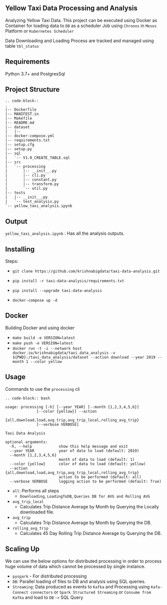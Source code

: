 ## Yellow Taxi Data Processing and Analysis

Analyzing Yellow Taxi Data. This project can be executed using Docker as Container for loading data to ``DB`` as a scheduler Job using ``Chronos`` in `Mesos` Platform or ``Kubernetes Scheduler``

Data Downloading and Loading Process are tracked and managed using table ``tbl_status`` 


Requirements
------------

Python 3.7+ and PostgresSql



Project Structure
-----------------

    .. code-block::
    .
    |-- Dockerfile
    |-- MANIFEST.in
    |-- Makefile
    |-- README.md
    |-- dataset
    |   |-- 
    |-- docker-compose.yml
    |-- requirements.txt
    |-- setup.cfg
    |-- setup.py
    |-- sql
    |   `-- V1.0_CREATE_TABLE.sql
    |-- src
    |   `-- processing
    |       |-- __init__.py
    |       |-- cli.py
    |       |-- constant.py
    |       |-- transform.py
    |       `-- util.py
    |-- tests
    |   |-- __init__.py
    |   `-- test_analysis.py
    `-- yellow_taxi_analysis.ipynb


Output
--------

``yellow_taxi_analysis.ipynb`` : Has all the analysis outputs.

Installing
---------

Steps:

- ``git clone https://github.com/krishnabigdata/taxi-data-analysis.git``

- ``pip install -r taxi-data-analysis/requirements.txt``

- ``pip install --upgrade taxi-data-analysis``

- ``docker-compose up -d``


Docker
------

Building Docker and using docker

- ``make build -e VERSION=latest``
- ``make push -e VERSION=latest``
- ``docker run -t -i --network host docker.io/krishnabigdata/taxi_data_analysis -v ${PWD}:/taxi_data_analysis/dataset --action download --year 2019 --month 1 --color yellow``

Usage
---------

Commands to use the `processing` cli

    .. code-block:: bash 

    usage: processing [-h] [--year YEAR] [--month {1,2,3,4,5,6}]
                  [--color {yellow}] --action
                  {all,download,load,avg_trip,avg_trip_local,rolling_avg_trip}
                  [--verbose VERBOSE]

    Taxi Data Analysis
    
    optional arguments:
      -h, --help            show this help message and exit
      --year YEAR           year of data to load (default: 2019)
      --month {1,2,3,4,5,6}
                            month of data to load (default: 1)
      --color {yellow}      color of data to load (default: yellow)
      --action {all,download,load,avg_trip,avg_trip_local,rolling_avg_trip}
                            action to be performed (default: all)
      --verbose VERBOSE     logging action to be performed (default: True)
      

- `all`: Performs all steps 
    - ``Downloading``, ``LoadingToDB``, ``Queries DB for AVG and Rolling AVG``
- ``avg_trip_local``
    - Calculates Trip Distance Average by Month by Querying the Locally downloaded file.
- ``avg_trip``
    - Calculates Trip Distance Average by Month by Querying the DB.
- ``rolling_avg_trip``
    - Calculates 45 Day Rolling Trip Distance Average by Querying the DB.


Scaling Up
---------

We can use the below options for distributed processing in order to process huge volume of data which cannot be processed by
single instance.

- ``pyspark`` - For distributed processing
- ``DB``: Parallel loading of files to DB and analysis using SQL queries.
- ``Streaming``: Data produced as events to ``Kafka`` and Processing using `Kafa-Connect connectors` or ``Spark Structured Streaming`` or ``Consume from Kafka`` and load to ``DB`` ``->`` SQL Query